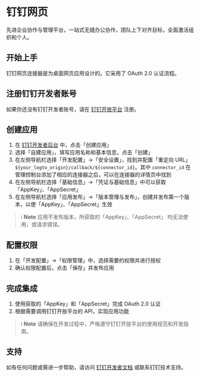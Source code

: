# 钉钉网页

先进企业协作与管理平台，一站式无缝办公协作，团队上下对齐目标，全面激活组织和个人。

## 开始上手

钉钉网页连接器是为桌面网页应用设计的。它采用了 OAuth 2.0 认证流程。

## 注册钉钉开发者账号

如果你还没有钉钉开发者账号，请在 [钉钉开放平台](https://open.dingtalk.com) 注册。

## 创建应用

1. 在 [钉钉开发者后台](https://open-dev.dingtalk.com/console/index) 中，点击「创建应用」
2. 选择「自建应用」，填写应用名称和基本信息，点击「创建」
3. 在左侧导航栏选择「开发配置」->「安全设置」，找到并配置「重定向 URL」 `${your_logto_origin}/callback/${connector_id}`。其中 `connector_id` 在管理控制台添加了相应的连接器之后，可以在连接器的详情页中找到
4. 在左侧导航栏选择「基础信息」->「凭证与基础信息」中可以获取「AppKey」、「AppSecret」
5. 在左侧导航栏选择「应用发布」->「版本管理与发布」，创建并发布第一个版本，以使「AppKey」、「AppSecret」生效

> ℹ️ **Note**
> 应用不发布版本，所获取的「AppKey」、「AppSecret」 均无法使用，或请求错误。

## 配置权限

1. 在「开发配置」->「权限管理」中，选择需要的权限并进行授权
2. 确认权限配置后，点击「保存」并发布应用

## 完成集成

1. 使用获取的「AppKey」和「AppSecret」完成 OAuth 2.0 认证
2. 根据需要调用钉钉开放平台的 API，实现应用功能

> ℹ️ **Note**
> 请确保在开发过程中，严格遵守钉钉开放平台的使用规范和开发指南。

## 支持

如有任何问题或需进一步帮助，请访问 [钉钉开发者文档](https://open.dingtalk.com/document/orgapp/obtain-identity-credentials) 或联系钉钉技术支持。
